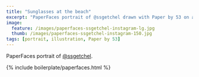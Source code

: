 ```yaml
---
title: "Sunglasses at the beach"
excerpt: "PaperFaces portrait of @ssgetchel drawn with Paper by 53 on an iPad."
image: 
  feature: /images/paperfaces-ssgetchel-instagram-lg.jpg
  thumb: /images/paperfaces-ssgetchel-instagram-150.jpg
tags: [portrait, illustration, Paper by 53]
---
```


PaperFaces portrait of [@ssgetchel](http://instagram.com/ssgetchel).

{% include boilerplate/paperfaces.html %}